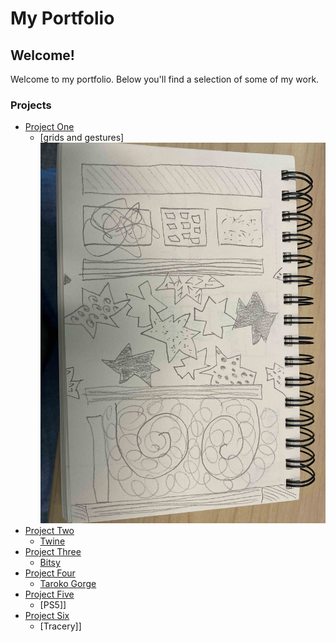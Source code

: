 # My Portfolio

## Welcome!

Welcome to my portfolio. Below you'll find a selection of some of my work. 
### Projects

- [Project One](#)
  - [grids and gestures]
  ![Grids and Gestures](GridsGestures.jpg)
- [Project Two](#)
  - [Twine](Alice.html)
- [Project Three](#)
  - [Bitsy](alice_is_building_her_collection.html)
- [Project Four](#)
  - [Taroko Gorge](TarokoGorge.html)
- [Project Five](#)
  - [PS5]]
- [Project Six](#)
  - [Tracery]]
